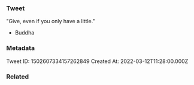 ### Tweet
"Give, even if you only have a little."

- Buddha

### Metadata
Tweet ID: 1502607334157262849
Created At: 2022-03-12T11:28:00.000Z

### Related

